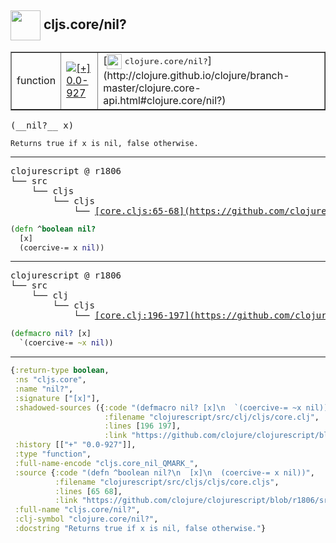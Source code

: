 ## <img width="48px" valign="middle" src="http://i.imgur.com/Hi20huC.png"> cljs.core/nil?

 <table border="1">
<tr>
<td>function</td>
<td><a href="https://github.com/cljsinfo/api-refs/tree/0.0-927"><img valign="middle" alt="[+] 0.0-927" src="https://img.shields.io/badge/+-0.0--927-lightgrey.svg"></a> </td>
<td>
[<img height="24px" valign="middle" src="http://i.imgur.com/1GjPKvB.png"> <samp>clojure.core/nil?</samp>](http://clojure.github.io/clojure/branch-master/clojure.core-api.html#clojure.core/nil?)
</td>
</tr>
</table>

 <samp>
(__nil?__ x)<br>
</samp>

```
Returns true if x is nil, false otherwise.
```

---

 <pre>
clojurescript @ r1806
└── src
    └── cljs
        └── cljs
            └── <ins>[core.cljs:65-68](https://github.com/clojure/clojurescript/blob/r1806/src/cljs/cljs/core.cljs#L65-L68)</ins>
</pre>

```clj
(defn ^boolean nil?
  [x]
  (coercive-= x nil))
```


---

 <pre>
clojurescript @ r1806
└── src
    └── clj
        └── cljs
            └── <ins>[core.clj:196-197](https://github.com/clojure/clojurescript/blob/r1806/src/clj/cljs/core.clj#L196-L197)</ins>
</pre>

```clj
(defmacro nil? [x]
  `(coercive-= ~x nil))
```

---

```clj
{:return-type boolean,
 :ns "cljs.core",
 :name "nil?",
 :signature ["[x]"],
 :shadowed-sources ({:code "(defmacro nil? [x]\n  `(coercive-= ~x nil))",
                     :filename "clojurescript/src/clj/cljs/core.clj",
                     :lines [196 197],
                     :link "https://github.com/clojure/clojurescript/blob/r1806/src/clj/cljs/core.clj#L196-L197"}),
 :history [["+" "0.0-927"]],
 :type "function",
 :full-name-encode "cljs.core_nil_QMARK_",
 :source {:code "(defn ^boolean nil?\n  [x]\n  (coercive-= x nil))",
          :filename "clojurescript/src/cljs/cljs/core.cljs",
          :lines [65 68],
          :link "https://github.com/clojure/clojurescript/blob/r1806/src/cljs/cljs/core.cljs#L65-L68"},
 :full-name "cljs.core/nil?",
 :clj-symbol "clojure.core/nil?",
 :docstring "Returns true if x is nil, false otherwise."}

```
